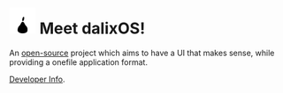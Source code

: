 # ![Logo](Logo48x48.png "Logo") Meet dalixOS!

An [open-source](https://github.com/FigSystems/dalixOS) project which aims to have a UI that makes sense, while providing a onefile application format.

[Developer Info](DeveloperInfo.md).
